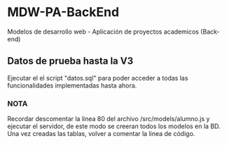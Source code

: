 # MDW-PA-BackEnd

Modelos de desarrollo web - Aplicación de proyectos academicos (Back-end)

## Datos de prueba hasta la V3

Ejecutar el el script "datos.sql" para poder acceder a todas las funcionalidades implementadas hasta ahora.

### NOTA

Recordar descomentar la linea 80 del archivo /src/models/alumno.js y ejecutar el servidor, de este modo se creeran todos los modelos en la BD. Una vez creadas las tablas, volver a comentar la linea de código.
